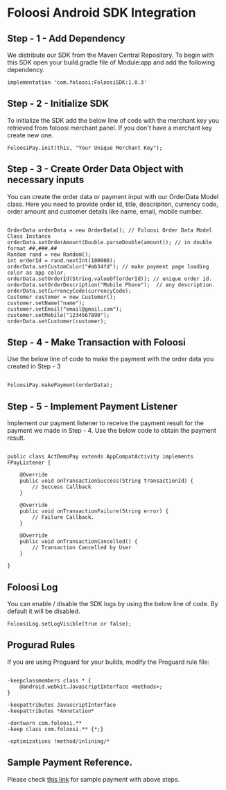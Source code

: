 # Foloosi Android SDK Integration

## Step - 1 - Add Dependency

We distribute our SDK from the Maven Central Repository. To begin with this SDK open your build.gradle file of Module:app and
add the following dependency.

```
implementation 'com.foloosi:FoloosiSDK:1.0.3'
```

## Step - 2 - Initialize SDK 

To initialize the SDK add the below line of code with the merchant key you retrieved from foloosi merchant panel. If you don't have a merchant key create new one.

```
FoloosiPay.init(this, "Your Unique Merchant Key");
```

## Step - 3 - Create Order Data Object with necessary inputs

You can create the order data or payment input with our OrderData Model class. Here you need to provide order id, title, descripiton, currency code, order amount and customer details like name, email, mobile number.

```

OrderData orderData = new OrderData(); // Foloosi Order Data Model Class Instance
orderData.setOrderAmount(Double.parseDouble(amount)); // in double format ##,###.##
Random rand = new Random();
int orderId = rand.nextInt(100000);
orderData.setCustomColor("#ab34fd"); // make payment page loading color as app color. 
orderData.setOrderId(String.valueOf(orderId)); // unique order id. 
orderData.setOrderDescription("Mobile Phone");  // any description.
orderData.setCurrencyCode(currencyCode);
Customer customer = new Customer();
customer.setName("name");
customer.setEmail("email@gmail.com");
customer.setMobile("1234567890");
orderData.setCustomer(customer);

```

## Step - 4 - Make Transaction with Foloosi

Use the below line of code to make the payment with the order data you created in Step - 3

```

FoloosiPay.makePayment(orderData); 

```

## Step - 5 - Implement Payment Listener

Implement our payment listener to receive the payment result for the payment we made in Step - 4. Use the below code to obtain the payment result.

```

public class ActDemoPay extends AppCompatActivity implements FPayListener {

    @Override
    public void onTransactionSuccess(String transactionId) {
        // Success Callback
    }

    @Override
    public void onTransactionFailure(String error) {
        // Failure Callback.
    }

    @Override
    public void onTransactionCancelled() {
        // Transaction Cancelled by User
    }

}

```

## Foloosi Log 

You can enable / disable the SDK logs by using the below line of code. By default it will be disabled. 

```
FoloosiLog.setLogVisible(true or false);
```

## Progurad Rules

If you are using Proguard for your builds, modify the Proguard rule file:

```

-keepclassmembers class * {
    @android.webkit.JavascriptInterface <methods>;
}

-keepattributes JavascriptInterface
-keepattributes *Annotation*

-dontwarn com.foloosi.**
-keep class com.foloosi.** {*;}

-optimizations !method/inlining/*

```

## Sample Payment Reference.

Please check [this link](https://github.com/FoloosiTech/FoloosiAndroidSDK/blob/master/app/src/main/java/com/foloosi/sample/ActDemoPay.java) for sample payment with above steps.


